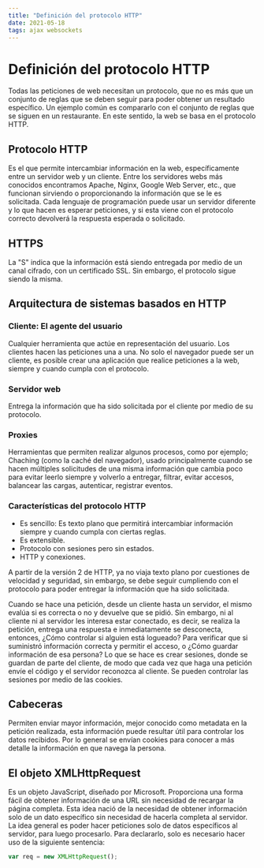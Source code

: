 ```yaml
---
title: "Definición del protocolo HTTP"
date: 2021-05-18
tags: ajax websockets
---
```


# Definición del protocolo HTTP
Todas las peticiones de web necesitan un protocolo, que no es más que un conjunto de reglas que se deben seguir para poder obtener un resultado específico. Un ejemplo común es compararlo con el conjunto de reglas que se siguen en un restaurante. En este sentido, la web se basa en el protocolo HTTP.

## Protocolo HTTP
Es el que permite intercambiar información en la web, específicamente entre un servidor web y un cliente. Entre los servidores webs más conocidos encontramos Apache, Nginx, Google Web Server, etc., que funcionan sirviendo o proporcionando la información que se le es solicitada. Cada lenguaje de programación puede usar un servidor diferente y lo que hacen es esperar peticiones, y si esta viene con el protocolo correcto devolverá la respuesta esperada o solicitado.

## HTTPS
La "S" indica que la información está siendo entregada por medio de un canal cifrado, con un certificado SSL. Sin embargo, el protocolo sigue siendo la misma.


## Arquitectura de sistemas basados en HTTP

### Cliente: El agente del usuario
Cualquier herramienta que actúe en representación del usuario. Los clientes hacen las peticiones una a una. No solo el navegador puede ser un cliente, es posible crear una aplicación que realice peticiones a la web, siempre y cuando cumpla con el protocolo.

### Servidor web
Entrega la información que ha sido solicitada por el cliente por medio de su protocolo.

### Proxies
Herramientas que permiten realizar algunos procesos, como por ejemplo; Chaching (como la caché del navegador), usado principalmente cuando se hacen múltiples solicitudes de una misma información que cambia poco para evitar leerlo siempre y volverlo a entregar, filtrar, evitar accesos, balancear las cargas, autenticar, registrar eventos.

### Características del protocolo HTTP
- Es sencillo: Es texto plano que permitirá intercambiar información siempre y cuando cumpla con ciertas reglas.
- Es extensible.
- Protocolo con sesiones pero sin estados.
- HTTP y conexiones.

A partir de la versión 2 de HTTP, ya no viaja texto plano por cuestiones de velocidad y seguridad, sin embargo, se debe seguir cumpliendo con el protocolo para poder entregar la información que ha sido solicitada.

Cuando se hace una petición, desde un cliente hasta un servidor, el mismo evalúa si es correcta o no y devuelve que se pidió. Sin embargo, ni al cliente ni al servidor les interesa estar conectado, es decir, se realiza la petición, entrega una respuesta e inmediatamente se desconecta, entonces, ¿Cómo controlar si alguien está logueado? Para verificar que si suministró información correcta y permitir el acceso, o ¿Cómo guardar información de esa persona? Lo que se hace es crear sesiones, donde se guardan de parte del cliente, de modo que cada vez que haga una petición envíe el código y el servidor reconozca al cliente. Se pueden controlar las sesiones por medio de las cookies.

## Cabeceras
Permiten enviar mayor información, mejor conocido como metadata en la petición realizada, esta información puede resultar útil para controlar los datos recibidos. Por lo general se envían cookies para conocer a más detalle la información en que navega la persona.

## El objeto XMLHttpRequest
Es un objeto JavaScript, diseñado por Microsoft. Proporciona una forma fácil de obtener información de una URL sin necesidad de recargar la página completa. Esta idea nació de la necesidad de obtener información solo de un dato específico sin necesidad de hacerla completa al servidor. La idea general es poder hacer peticiones solo de datos específicos al servidor, para luego procesarlo. Para declararlo, solo es necesario hacer uso de la siguiente sentencia:

````js
var req = new XMLHttpRequest();
````
